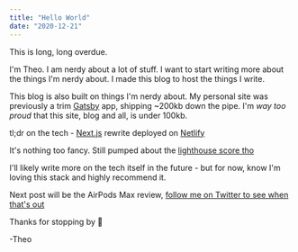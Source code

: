 ```yaml
---
title: "Hello World"
date: "2020-12-21"
---
```


This is long, long overdue.

I'm Theo. I am nerdy about a lot of stuff. I want to start writing more about the things I'm nerdy about. I made this blog to host the things I write.

This blog is also built on things I'm nerdy about. My personal site was previously a trim [Gatsby](https://www.gatsbyjs.com/) app, shipping ~200kb down the pipe. I'm _way too proud_ that this site, blog and all, is under 100kb.

tl;dr on the tech - [Next.js](https://nextjs.org/) rewrite deployed on [Netlify](https://netlify.com)

It's nothing too fancy. Still pumped about the [lighthouse score tho](/images/lighthouse-scores.png)

I'll likely write more on the tech itself in the future - but for now, know I'm loving this stack and highly recommend it.

Next post will be the AirPods Max review, [follow me on Twitter to see when that's out](https://twitter.com/theoontwitch)

Thanks for stopping by 🙂

-Theo
